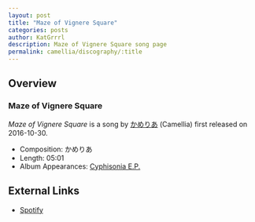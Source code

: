```yaml
---
layout: post
title: "Maze of Vignere Square"
categories: posts
author: KatGrrrl
description: Maze of Vignere Square song page
permalink: camellia/discography/:title
---
```


## Overview

### Maze of Vignere Square

*Maze of Vignere Square* is a song by [かめりあ](<{% link postsWiki/_posts/2023-12-10-camellia.md %}>) (Camellia) first released on 2016-10-30.

* Composition: かめりあ
* Length: 05:01
* Album Appearances: [Cyphisonia E.P.](<{% link postsInclude/_posts/camellia/albums/Cyphisonia/2023-12-18-Cyphisonia.md %}>)

## External Links

* [Spotify](https://open.spotify.com/track/1rSP3gZRD4pZpe8I9fPCG7?si=e908d40ee4274522)
